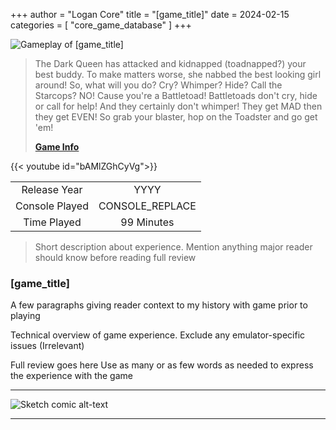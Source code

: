 +++
author = "Logan Core"
title = "[game_title]"
date = 2024-02-15
categories = [
    "core_game_database"
]
+++


![Gameplay of [game_title]](/images/core_game_database/[game_id]_gameplay.webp)

> The Dark Queen has attacked and kidnapped (toadnapped?) your best buddy. To make matters worse, she nabbed the best looking girl around! So, what will you do? Cry? Whimper? Hide? Call the Starcops? NO! Cause you're a Battletoad! Battletoads don't cry, hide or call for help! And they certainly don't whimper! They get MAD then they get EVEN! So grab your blaster, hop on the Toadster and go get 'em!
> 
> **[Game Info]([game_url])**

{{< youtube id="bAMlZGhCyVg">}}

|||
|:-:|:-:|
| Release Year   | YYYY
| Console Played     | CONSOLE_REPLACE
| Time Played     | 99 Minutes

> Short description about experience. Mention anything major reader should know before reading full review

### [game_title]

A few paragraphs giving reader context to my history with game prior to playing

Technical overview of game experience. Exclude any emulator-specific issues (Irrelevant)

Full review goes here
Use as many or as few words as needed to express the experience with the game

---

![Sketch comic alt-text](/images/test_image.webp)

---